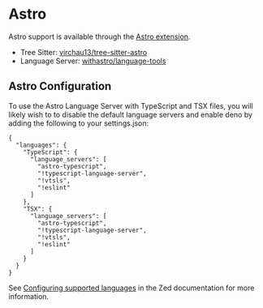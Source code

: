 # Astro

Astro support is available through the [Astro extension](https://github.com/zed-industries/zed/tree/main/extensions/astro).

- Tree Sitter: [virchau13/tree-sitter-astro](https://github.com/virchau13/tree-sitter-astro)
- Language Server: [withastro/language-tools](https://github.com/withastro/language-tools)

## Astro Configuration

To use the Astro Language Server with TypeScript and TSX files, you will likely wish to to disable the default language servers and enable deno by adding the following to your settings.json:

```jsonc
{
  "languages": {
    "TypeScript": {
      "language_servers": [
        "astro-typescript",
        "!typescript-language-server",
        "!vtsls",
        "!eslint"
      ]
    },
    "TSX": {
      "language_servers": [
        "astro-typescript",
        "!typescript-language-server",
        "!vtsls",
        "!eslint"
      ]
    }
  }
}
```

See [Configuring supported languages](../configuring-languages.md) in the Zed documentation for more information.
